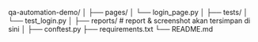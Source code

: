 qa-automation-demo/
│
├── pages/
│   └── login_page.py
│
├── tests/
│   └── test_login.py
│
├── reports/              # report & screenshot akan tersimpan di sini
│
├── conftest.py
├── requirements.txt
└── README.md